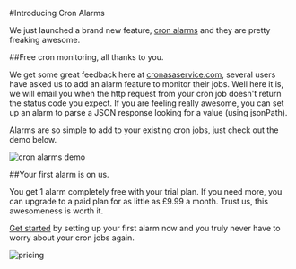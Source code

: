#Introducing Cron Alarms

We just launched a brand new feature, [cron alarms](https://www.cronasaservice.com/) and they are pretty freaking awesome.

##Free cron monitoring, all thanks to you.

We get some great feedback here at [cronasaservice.com](https://www.cronasaservice.com/), several users have asked us to add an alarm feature to monitor their jobs. Well here it is, we will email you when the http request from your cron job doesn't return the status code you expect. If you are feeling really awesome, you can set up an alarm to parse a JSON response looking for a value (using jsonPath).

Alarms are so simple to add to your existing cron jobs, just check out the demo below.


![cron alarms demo](http://giant.gfycat.com/UnrulyCleverAsianwaterbuffalo.gif)

##Your first alarm is on us.

You get 1 alarm completely free with your trial plan. If you need more, you can upgrade to a paid plan for as little as £9.99 a month. Trust us, this awesomeness is worth it.

[Get started](https://www.cronasaservice.com/) by setting up your first alarm now and you truly never have to worry about your cron jobs again.

![pricing](https://s3.amazonaws.com/cronasaservice/Screen+Shot+2015-03-31+at+18.45.20.png)